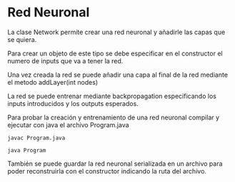 # Red Neuronal

La clase Network permite crear una red neuronal y añadirle las capas que se quiera.

Para crear un objeto de este tipo se debe especificar en el constructor el numero de inputs que va a tener la red.

Una vez creada la red se puede añadir una capa al final de la red mediante el metodo addLayer(int nodes)

La red se puede entrenar mediante backpropagation especificando los inputs introducidos y los outputs esperados.

Para probar la creación y entrenamiento de una red neuronal compilar y ejecutar con java el archivo Program.java

```
javac Program.java
```
```
java Program
```

También se puede guardar la red neuronal serializada en un archivo para poder reconstruirla con el constructor indicando la ruta del archivo.
